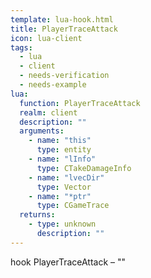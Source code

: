 ```yaml
---
template: lua-hook.html
title: PlayerTraceAttack
icon: lua-client
tags:
  - lua
  - client
  - needs-verification
  - needs-example
lua:
  function: PlayerTraceAttack
  realm: client
  description: ""
  arguments:
    - name: "this"
      type: entity
    - name: "lInfo"
      type: CTakeDamageInfo
    - name: "lvecDir"
      type: Vector
    - name: "*ptr"
      type: CGameTrace
  returns:
    - type: unknown
      description: ""
---
```


<div class="lua__search__keywords">
hook PlayerTraceAttack &#x2013; ""
</div>
